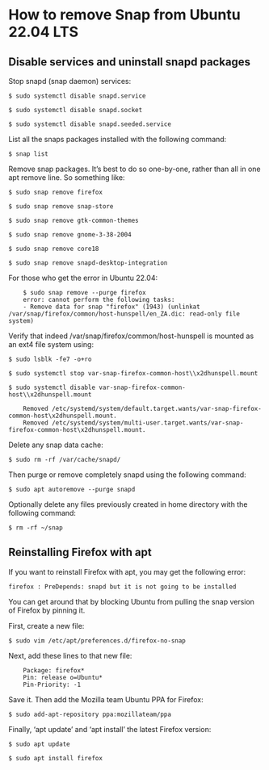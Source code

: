 # How to remove Snap from Ubuntu 22.04 LTS

## Disable services and uninstall snapd packages

Stop snapd (snap daemon) services:

`$ sudo systemctl disable snapd.service`

`$ sudo systemctl disable snapd.socket`

`$ sudo systemctl disable snapd.seeded.service`

List all the snaps packages installed with the following command:

`$ snap list`

Remove snap packages. It’s best to do so one-by-one, rather than all in one apt remove line. So something like:

`$ sudo snap remove firefox`

`$ sudo snap remove snap-store`

`$ sudo snap remove gtk-common-themes`

`$ sudo snap remove gnome-3-38-2004`

`$ sudo snap remove core18`

`$ sudo snap remove snapd-desktop-integration`


For those who get the error in Ubuntu 22.04:

        $ sudo snap remove --purge firefox
        error: cannot perform the following tasks:
        - Remove data for snap "firefox" (1943) (unlinkat /var/snap/firefox/common/host-hunspell/en_ZA.dic: read-only file system)

Verify that indeed /var/snap/firefox/common/host-hunspell is mounted as an ext4 file system using:

`$ sudo lsblk -fe7 -o+ro`


`$ sudo systemctl stop var-snap-firefox-common-host\\x2dhunspell.mount`

`$ sudo systemctl disable var-snap-firefox-common-host\\x2dhunspell.mount`

        Removed /etc/systemd/system/default.target.wants/var-snap-firefox-common-host\x2dhunspell.mount.
        Removed /etc/systemd/system/multi-user.target.wants/var-snap-firefox-common-host\x2dhunspell.mount.



Delete any snap data cache:

`$ sudo rm -rf /var/cache/snapd/`

Then purge or remove completely snapd using the following command:

`$ sudo apt autoremove --purge snapd`

Optionally delete any files previously created in home directory with the following command:

`$ rm -rf ~/snap`
 



## Reinstalling Firefox with apt

If you want to reinstall Firefox with apt, you may get the following error:

    firefox : PreDepends: snapd but it is not going to be installed

You can get around that by blocking Ubuntu from pulling the snap version of Firefox by pinning it.

First, create a new file:

`$ sudo vim /etc/apt/preferences.d/firefox-no-snap`

Next, add these lines to that new file:

        Package: firefox*
        Pin: release o=Ubuntu*
        Pin-Priority: -1

Save it. Then add the Mozilla team Ubuntu PPA for Firefox:

`$ sudo add-apt-repository ppa:mozillateam/ppa`

Finally, ‘apt update’ and ‘apt install’ the latest Firefox version:

`$ sudo apt update`

`$ sudo apt install firefox`
